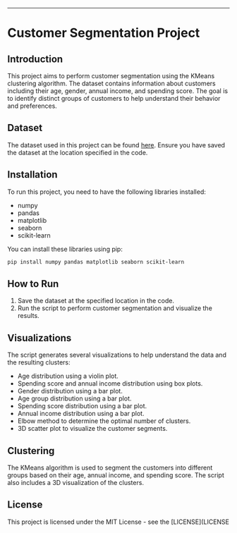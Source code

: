 

---

# Customer Segmentation Project

## Introduction
This project aims to perform customer segmentation using the KMeans clustering algorithm. The dataset contains information about customers including their age, gender, annual income, and spending score. The goal is to identify distinct groups of customers to help understand their behavior and preferences.

## Dataset
The dataset used in this project can be found [here](<add your dataset link>). Ensure you have saved the dataset at the location specified in the code.

## Installation
To run this project, you need to have the following libraries installed:
- numpy
- pandas
- matplotlib
- seaborn
- scikit-learn

You can install these libraries using pip:
```bash
pip install numpy pandas matplotlib seaborn scikit-learn
```

## How to Run
1. Save the dataset at the specified location in the code.
2. Run the script to perform customer segmentation and visualize the results.

## Visualizations
The script generates several visualizations to help understand the data and the resulting clusters:
- Age distribution using a violin plot.
- Spending score and annual income distribution using box plots.
- Gender distribution using a bar plot.
- Age group distribution using a bar plot.
- Spending score distribution using a bar plot.
- Annual income distribution using a bar plot.
- Elbow method to determine the optimal number of clusters.
- 3D scatter plot to visualize the customer segments.

## Clustering
The KMeans algorithm is used to segment the customers into different groups based on their age, annual income, and spending score. The script also includes a 3D visualization of the clusters.

## License
This project is licensed under the MIT License - see the [LICENSE](LICENSE
